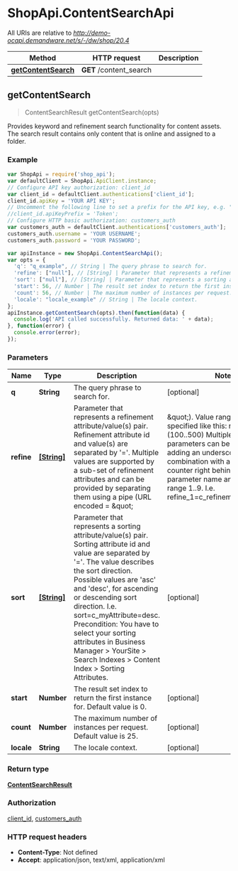 # ShopApi.ContentSearchApi

All URIs are relative to *http://demo-ocapi.demandware.net/s/-/dw/shop/20.4*

Method | HTTP request | Description
------------- | ------------- | -------------
[**getContentSearch**](ContentSearchApi.md#getContentSearch) | **GET** /content_search | 



## getContentSearch

> ContentSearchResult getContentSearch(opts)



Provides keyword and refinement search functionality for content assets. The search result contains only content  that is online and assigned to a folder.

### Example

```javascript
var ShopApi = require('shop_api');
var defaultClient = ShopApi.ApiClient.instance;
// Configure API key authorization: client_id
var client_id = defaultClient.authentications['client_id'];
client_id.apiKey = 'YOUR API KEY';
// Uncomment the following line to set a prefix for the API key, e.g. "Token" (defaults to null)
//client_id.apiKeyPrefix = 'Token';
// Configure HTTP basic authorization: customers_auth
var customers_auth = defaultClient.authentications['customers_auth'];
customers_auth.username = 'YOUR USERNAME';
customers_auth.password = 'YOUR PASSWORD';

var apiInstance = new ShopApi.ContentSearchApi();
var opts = {
  'q': "q_example", // String | The query phrase to search for.
  'refine': ["null"], // [String] | Parameter that represents a refinement attribute/value(s) pair. Refinement attribute id and                      value(s) are separated by '='. Multiple values are supported by a sub-set of refinement attributes and                      can be provided by separating them using a pipe (URL                      encoded = \"|\"). Value ranges can be specified like this: refine=foo=(100..500) Multiple refine                      parameters can be provided by adding an underscore in combination with an integer counter right behind                      the parameter name and a counter range 1..9. I.e. refine_1=c_refinementType=type1|type2|type3. The                      following system refinement attribute ids are supported:                                            fdid: Allows to refine per single content folder id. Multiple folder ids are not supported.                      
  'sort': ["null"], // [String] | Parameter that represents a sorting attribute/value(s) pair. Sorting attribute id and value are                      separated by '='. The value describes the sort direction. Possible values are 'asc' and 'desc', for                      ascending or descending sort direction. I.e. sort=c_myAttribute=desc. Precondition: You have to select                      your sorting attributes in Business Manager > YourSite > Search Indexes > Content Index > Sorting                      Attributes.
  'start': 56, // Number | The result set index to return the first instance for. Default value is 0.
  'count': 56, // Number | The maximum number of instances per request. Default value is 25.
  'locale': "locale_example" // String | The locale context.
};
apiInstance.getContentSearch(opts).then(function(data) {
  console.log('API called successfully. Returned data: ' + data);
}, function(error) {
  console.error(error);
});

```

### Parameters



Name | Type | Description  | Notes
------------- | ------------- | ------------- | -------------
 **q** | **String**| The query phrase to search for. | [optional] 
 **refine** | [**[String]**](String.md)| Parameter that represents a refinement attribute/value(s) pair. Refinement attribute id and                      value(s) are separated by &#39;&#x3D;&#39;. Multiple values are supported by a sub-set of refinement attributes and                      can be provided by separating them using a pipe (URL                      encoded &#x3D; \&quot;|\&quot;). Value ranges can be specified like this: refine&#x3D;foo&#x3D;(100..500) Multiple refine                      parameters can be provided by adding an underscore in combination with an integer counter right behind                      the parameter name and a counter range 1..9. I.e. refine_1&#x3D;c_refinementType&#x3D;type1|type2|type3. The                      following system refinement attribute ids are supported:                                            fdid: Allows to refine per single content folder id. Multiple folder ids are not supported.                       | [optional] 
 **sort** | [**[String]**](String.md)| Parameter that represents a sorting attribute/value(s) pair. Sorting attribute id and value are                      separated by &#39;&#x3D;&#39;. The value describes the sort direction. Possible values are &#39;asc&#39; and &#39;desc&#39;, for                      ascending or descending sort direction. I.e. sort&#x3D;c_myAttribute&#x3D;desc. Precondition: You have to select                      your sorting attributes in Business Manager &gt; YourSite &gt; Search Indexes &gt; Content Index &gt; Sorting                      Attributes. | [optional] 
 **start** | **Number**| The result set index to return the first instance for. Default value is 0. | [optional] 
 **count** | **Number**| The maximum number of instances per request. Default value is 25. | [optional] 
 **locale** | **String**| The locale context. | [optional] 

### Return type

[**ContentSearchResult**](ContentSearchResult.md)

### Authorization

[client_id](../README.md#client_id), [customers_auth](../README.md#customers_auth)

### HTTP request headers

- **Content-Type**: Not defined
- **Accept**: application/json, text/xml, application/xml

